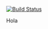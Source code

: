 [![Build Status](https://clinker.47deg.com/desktop/plugin/public/status/appsly-android-rest.antonio)](https://clinker.47deg.com/jenkins/view/Appsly/job/appsly-android-rest/)

Hola
